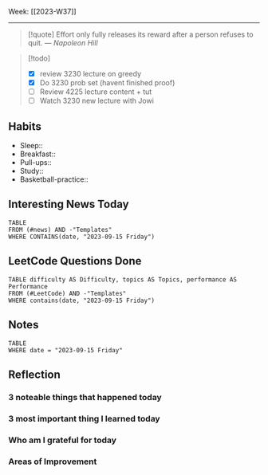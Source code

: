 Week: [[2023-W37]]
- - -
>[!quote]
> Effort only fully releases its reward after a person refuses to quit.
> — <cite>Napoleon Hill</cite>

>[!todo]
>- [x] review 3230 lecture on greedy
>- [x] Do 3230 prob set (havent finished proof)
>- [ ] Review 4225 lecture content + tut
>- [ ] Watch 3230 new lecture with Jowi

## Habits

- Sleep:: 
- Breakfast:: 
- Pull-ups:: 
- Study:: 
- Basketball-practice:: 
## Interesting News Today

```dataview
TABLE 
FROM (#news) AND -"Templates"
WHERE CONTAINS(date, "2023-09-15 Friday") 
```

## LeetCode Questions Done

```dataview
TABLE difficulty AS Difficulty, topics AS Topics, performance AS Performance
FROM (#LeetCode) AND -"Templates"
WHERE contains(date, "2023-09-15 Friday") 
```

## Notes

```dataview
TABLE
WHERE date = "2023-09-15 Friday"
```

## Reflection

### 3 noteable things that happened today

### 3 most important thing I learned today

### Who am I grateful for today

### Areas of Improvement